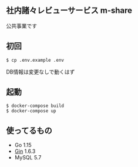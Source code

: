 ## 社内諸々レビューサービス m-share
公共事業です

## 初回
```
$ cp .env.example .env
```
DB情報は変更なしで動くはず

## 起動
```
$ docker-compose build
$ docker-compose up
```

## 使ってるもの
- Go 1.15
- [Gin](https://github.com/gin-gonic/gin) 1.6.3
- MySQL 5.7
